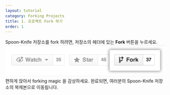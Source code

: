 ```yaml
---
layout: tutorial
category: Forking Projects
title: 1. 프로젝트 Fork 하기
order: 1
---
```


Spoon-Knife 저장소를 fork 하려면, 저장소의 헤더에 있는 **Fork** 버튼을 누르세요.
![Bootcamp Fork](Bootcamp-Fork.png)   
편하게 앉아서 forking magic 을 감상하세요. 완료되면, 여러분의 Spoon-Knife 저장소의 복제본으로 이동됩니다.
